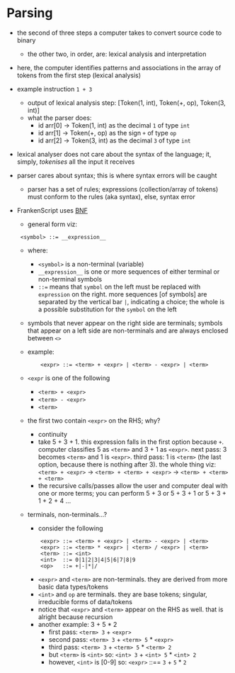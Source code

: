 # Parsing

* the second of three steps a computer takes to convert source code to binary
    * the other two, in order, are: lexical analysis and interpretation
* here, the computer identifies patterns and associations in the array of
tokens from the first step (lexical analysis)
* example instruction `1 + 3`
    * output of lexical analysis step: 
        [Token(1, int), Token(+, op), Token(3, int)]
    * what the parser does:
        * id arr[0] -> Token(1, int) as the decimal `1` of type `int`
        * id arr[1] -> Token(+, op) as the sign `+` of type `op`
        * id arr[2] -> Token(3, int) as the decimal `3` of type `int`
* lexical analyser does not care about the syntax of the language; it, simply,
_tokenises_ all the input it receives
* parser cares about syntax; this is where syntax errors will be caught
    * parser has a set of rules;  expressions (collection/array of tokens) must
    conform to the rules (aka syntax), else, syntax error
* FrankenScript uses [BNF][def]
    * general form viz:
    
    ```
     <symbol> ::= __expression__
    ```

    * where:

        * `<symbol>` is a non-terminal (variable)
        * `__expression__` is one or more sequences of either terminal or non-terminal symbols
        * `::=` means that `symbol` on the left must be replaced with `expression` on the right.
            more sequences [of symbols] are separated by the vertical bar `|`, indicating a choice; the whole is a possible substitution for the `symbol` on the left
    * symbols that never appear on the right side are terminals; symbols that appear on a left side are non-terminals and are always enclosed between `<>`
    * example:
        
        ```
            <expr> ::= <term> + <expr> | <term> - <expr> | <term>
        ```

    * `<expr` is one of the following
        * `<term> + <expr>` 
        * `<term> - <expr>`
        * `<term>`
    * the first two contain `<expr>` on the RHS; why?
        * continuity
        * take 5 + 3 + 1. this expression falls in the first option because `+`. computer classifies
            5 as `<term>` and 3 + 1 as `<expr>`. next pass: 3 becomes `<term>` and 1 is `<expr>`. third pass: 1 is `<term>` (the last option, because there is nothing after 3). the whole
            thing viz:
            `<term> + <expr>` -> `<term> + <term> + <expr>` -> `<term> + <term> + <term>`
        * the recursive calls/passes allow the user and computer deal with one or more terms; you can perform 5 + 3 or 5 + 3 + 1 or 5 + 3 + 1 + 2 + 4 ...
    * terminals, non-terminals...?
        * consider the following

        ```
            <expr> ::= <term> + <expr> | <term> - <expr> | <term>
            <expr> ::= <term> * <expr> | <term> / <expr> | <term>
            <term> ::= <int>
            <int>  ::= 0|1|2|3|4|5|6|7|8|9
            <op>   ::= +|-|*|/
        ```

        * `<expr>` and `<term>` are non-terminals. they are derived from more basic data types/tokens 
        * `<int>`  and `op` are terminals. they are base tokens; singular, irreducible forms of data/tokens
        * notice that `<expr>` and `<term>` appear on the RHS as well. that is alright because recursion
        * another example: 3 + 5 * 2
            * first pass: `<term> 3` + `<expr>`
            * second pass: `<term> 3` + `<term> 5` * `<expr>`
            * third pass: `<term> 3` + `<term> 5` * `<term> 2`
            * but `<term>` is `<int>` so: `<int> 3` + `<int> 5` * `<int> 2`
            * however, `<int>` is \[0-9\] so: `<expr>` ::== `3` + `5` * `2` 



[def]: https://en.wikipedia.org/wiki/Backus%E2%80%93Naur_form